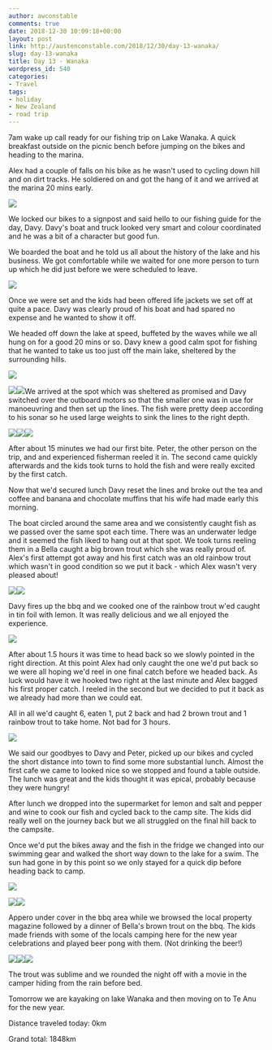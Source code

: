 ```yaml
---
author: awconstable
comments: true
date: 2018-12-30 10:09:18+00:00
layout: post
link: http://austenconstable.com/2018/12/30/day-13-wanaka/
slug: day-13-wanaka
title: Day 13 - Wanaka
wordpress_id: 540
categories:
- Travel
tags:
- holiday
- New Zealand
- road trip
---
```


7am wake up call ready for our fishing trip on Lake Wanaka. A quick breakfast outside on the picnic bench before jumping on the bikes and heading to the marina.

Alex had a couple of falls on his bike as he wasn't used to cycling down hill and on dirt tracks. He soldiered on and got the hang of it and we arrived at the marina 20 mins early.

![](https://austenconstable.files.wordpress.com/2018/12/img_2950.jpg)

We locked our bikes to a signpost and said hello to our fishing guide for the day, Davy. Davy's boat and truck looked very smart and colour coordinated and he was a bit of a character but good fun.

We boarded the boat and he told us all about the history of the lake and his business. We got comfortable while we waited for one more person to turn up which he did just before we were scheduled to leave.

![](https://austenconstable.files.wordpress.com/2018/12/img_2958.jpg)

Once we were set and the kids had been offered life jackets we set off at quite a pace. Davy was clearly proud of his boat and had spared no expense and he wanted to show it off.

We headed off down the lake at speed, buffeted by the waves while we all hung on for a good 20 mins or so. Davy knew a good calm spot for fishing that he wanted to take us too just off the main lake, sheltered by the surrounding hills.

![](https://austenconstable.files.wordpress.com/2018/12/img_2959.jpg)

![](https://austenconstable.files.wordpress.com/2018/12/img_0264.jpg)![](https://austenconstable.files.wordpress.com/2018/12/img_0268.jpg)We arrived at the spot which was sheltered as promised and Davy switched over the outboard motors so that the smaller one was in use for manoeuvring and then set up the lines. The fish were pretty deep according to his sonar so he used large weights to sink the lines to the right depth.

![](https://austenconstable.files.wordpress.com/2018/12/img_2964.jpg)![](https://austenconstable.files.wordpress.com/2018/12/img_2967.jpg)![](https://austenconstable.files.wordpress.com/2018/12/img_0290.jpg)

After about 15 minutes we had our first bite. Peter, the other person on the trip, and and experienced fisherman reeled it in. The second came quickly afterwards and the kids took turns to hold the fish and were really excited by the first catch.

Now that we'd secured lunch Davy reset the lines and broke out the tea and coffee and banana and chocolate muffins that his wife had made early this morning.

The boat circled around the same area and we consistently caught fish as we passed over the same spot each time. There was an underwater ledge and it seemed the fish liked to hang out at that spot. We took turns reeling them in a Bella caught a big brown trout which she was really proud of. Alex's first attempt got away and his first catch was an old rainbow trout which wasn't in good condition so we put it back - which Alex wasn't very pleased about!

![](https://austenconstable.files.wordpress.com/2018/12/img_0295.jpg)![](https://austenconstable.files.wordpress.com/2018/12/img_2969.jpg)

Davy fires up the bbq and we cooked one of the rainbow trout w'ed caught in tin foil with lemon. It was really delicious and we all enjoyed the experience.

![](https://austenconstable.files.wordpress.com/2018/12/630561f0-03c4-4a3c-bd87-8e009ecf4038.jpg)

After about 1.5 hours it was time to head back so we slowly pointed in the right direction. At this point Alex had only caught the one we'd put back so we were all hoping we'd reel in one final catch before we headed back. As luck would have it we hooked two right at the last minute and Alex bagged his first proper catch. I reeled in the second but we decided to put it back as we already had more than we could eat.

All in all we'd caught 6, eaten 1, put 2 back and had 2 brown trout and 1 rainbow trout to take home. Not bad for 3 hours.

![](https://austenconstable.files.wordpress.com/2018/12/img_2972.jpg)

We said our goodbyes to Davy and Peter, picked up our bikes and cycled the short distance into town to find some more substantial lunch. Almost the first cafe we came to looked nice so we stopped and found a table outside. The lunch was great and the kids thought it was epical, probably because they were hungry!

After lunch we dropped into the supermarket for lemon and salt and pepper and wine to cook our fish and cycled back to the camp site. The kids did really well on the journey back but we all struggled on the final hill back to the campsite.

Once we'd put the bikes away and the fish in the fridge we changed into our swimming gear and walked the short way down to the lake for a swim. The sun had gone in by this point so we only stayed for a quick dip before heading back to camp.

![](https://austenconstable.files.wordpress.com/2018/12/0424a521-1d57-4b58-a799-01379f3d4799.jpg)

![](https://austenconstable.files.wordpress.com/2018/12/img_2979.jpg)![](https://austenconstable.files.wordpress.com/2018/12/img_2982.jpg)

Appero under cover in the bbq area while we browsed the local property magazine followed by a dinner of Bella's brown trout on the bbq. The kids made friends with some of the locals camping here for the new year celebrations and played beer pong with them. (Not drinking the beer!)

![](https://austenconstable.files.wordpress.com/2018/12/img_2985.jpg)![](https://austenconstable.files.wordpress.com/2018/12/img_2986.jpg)![](https://austenconstable.files.wordpress.com/2018/12/img_0334.jpg)

The trout was sublime and we rounded the night off with a movie in the camper hiding from the rain before bed.

Tomorrow we are kayaking on lake Wanaka and then moving on to Te Anu for the new year.

Distance traveled today: 0km

Grand total: 1848km
